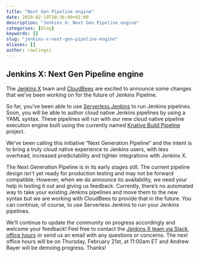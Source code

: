 ```yaml
---
title: "Next Gen Pipeline engine"
date: 2019-02-19T10:36:00+02:00
description: "Jenkins X: Next Gen Pipeline engine" 
categories: [blog]
keywords: []
slug: "jenkins-x-next-gen-pipeline-engine"
aliases: []
author: rawlingsj
---
```


## Jenkins X: Next Gen Pipeline engine

The [Jenkins X](https://jenkins-x.io/) team and [CloudBees](https://www.cloudbees.com/) are excited to announce some changes that we’ve been working on for the future of Jenkins Pipeline. 

So far, you’ve been able to use [Serverless Jenkins](https://medium.com/@jdrawlings/serverless-jenkins-with-jenkins-x-9134cbfe6870) to run Jenkins pipelines. Soon, you will be able to author cloud native Jenkins pipelines by using a YAML syntax. These pipelines will run with our new cloud native pipeline execution engine built using the currently named [Knative Build Pipeline](https://github.com/knative/build-pipeline) project.

We’ve been calling this initiative “Next Generation Pipeline” and the intent is to bring a truly cloud native experience to Jenkins users, with less overhead, increased predictability and tighter integrations with Jenkins X. 

The Next Generation Pipeline is in its early stages still. The current pipeline design isn't yet ready for production testing and may not be forward compatible. However, when we do announce its availability, we need your help in testing it out and giving us feedback. Currently, there’s no automated way to take your existing Jenkins pipelines and move them to the new syntax but we are working with CloudBees to provide that in the future. You can continue, of course, to use Serverless Jenkins to run your Jenkins pipelines. 

We’ll continue to update the community on progress accordingly and welcome your feedback! Feel free to contact the [Jenkins X team via Slack](https://jenkins-x.io/community/#slack), [office hours](https://jenkins-x.io/community/#office-hours) or send us an email with any questions or concerns. The next office hours will be on Thursday, February 21st, at 11:00am ET and Andrew Bayer will be demoing progress. Thanks!
